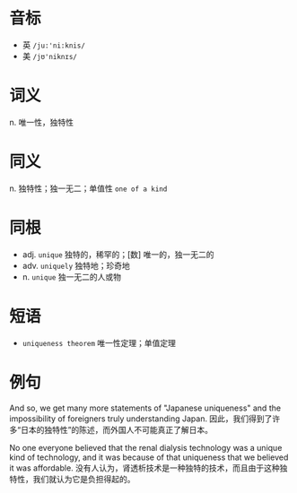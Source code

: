 # 音标

- 英 `/ju:'ni:knis/`
- 美 `/jʊ'niknɪs/`

# 词义

n. 唯一性，独特性


# 同义

n. 独特性；独一无二；单值性
`one of a kind`

# 同根

- adj. `unique` 独特的，稀罕的；[数] 唯一的，独一无二的
- adv. `uniquely` 独特地；珍奇地
- n. `unique` 独一无二的人或物

# 短语

- `uniqueness theorem` 唯一性定理；单值定理

# 例句

And so, we get many more statements of "Japanese uniqueness" and the impossibility of foreigners truly understanding Japan.
因此，我们得到了许多“日本的独特性”的陈述，而外国人不可能真正了解日本。

No one everyone believed that the renal dialysis technology was a unique kind of technology, and it was because of that uniqueness that we believed it was affordable.
没有人认为，肾透析技术是一种独特的技术，而且由于这种独特性，我们就认为它是负担得起的。


